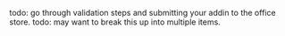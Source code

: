 
todo: go through validation steps and submitting your addin to the office store.
todo: may want to break this up into multiple items.